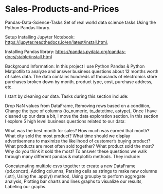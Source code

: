 # Sales-Products-and-Prices
Pandas-Data-Science-Tasks
Set of real world data science tasks 
Using the Python Pandas library.

Setup
Installing Jupyter Notebook: https://jupyter.readthedocs.io/en/latest/install.html, 

Installing Pandas library: https://pandas.pydata.org/pandas-docs/stable/install.html

Background Information:
In this project I use Python Pandas & Python Matplotlib to analyze and answer business questions about 12 months worth of sales data. The data contains hundreds of thousands of electronics store purchases broken down by month, product type, cost, purchase address, etc.

I start by cleaning our data. Tasks during this section include:

Drop NaN values from DataFrame,
Removing rows based on a condition,
Change the type of columns (to_numeric, to_datetime, astype),
Once I have cleaned up our data a bit, I move the data exploration section. In this section I explore 5 high level business questions related to our data:

What was the best month for sales? How much was earned that month? 
What city sold the most product?
What time should we display advertisemens to maximize the likelihood of customer’s buying product?
What products are most often sold together?
What product sold the most? Why do you think it sold the most?
To answer these questions we walk through many different pandas & matplotlib methods. They include:

Concatenating multiple csvs together to create a new DataFrame (pd.concat),
Adding columns,
Parsing cells as strings to make new columns (.str),
Using the .apply() method,
Using groupby to perform aggregate analysis,
Plotting bar charts and lines graphs to visualize our results,
Labeling our graphs.
